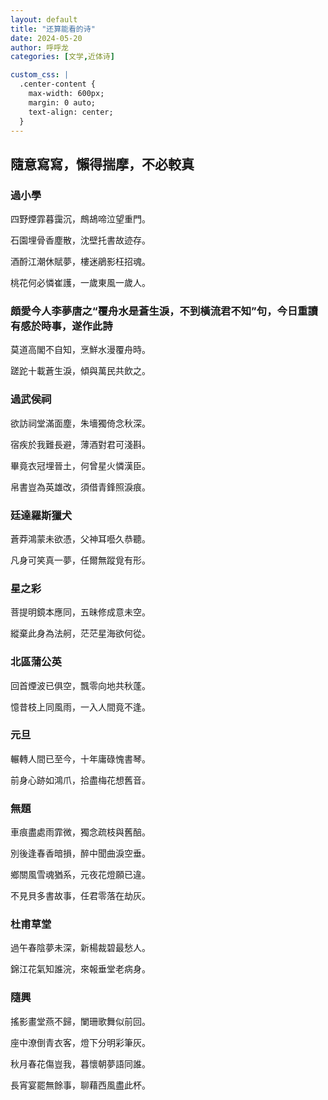 ```yaml
---
layout: default
title: "还算能看的诗"
date: 2024-05-20
author: 呼呼龙
categories: [文学,近体诗]

custom_css: |
  .center-content {
    max-width: 600px;
    margin: 0 auto;
    text-align: center;
  }
---
```


<div class="center-content">

## 隨意寫寫，懶得揣摩，不必較真



### 過小學

四野煙霏暮靄沉，鷓鴣啼泣望重門。

石園埋骨香塵散，沈壁托書故迹存。

酒酹江潮休賦夢，樓迷鵑影枉招魂。

桃花何必憐崔護，一歲東風一歲人。



### 頗愛今人李夢唐之“覆舟水是蒼生淚，不到橫流君不知”句，今日重讀有感於時事，遂作此詩

莫道高閣不自知，烹鮮水漫覆舟時。

蹉跎十載蒼生淚，傾與萬民共飲之。



### 過武侯祠

欲訪祠堂滿面塵，朱墻獨倚念秋深。

宿疾於我難長避，薄酒對君可淺斟。

畢竟衣冠埋晉土，何曾星火憐漢臣。

帛書豈為英雄改，須借青鋒照淚痕。



### 廷達羅斯獵犬

蒼莽鴻蒙未欲憑，父神耳囈久恭聽。

凡身可笑真一夢，任爾無蹤覓有形。



### 星之彩

菩提明鏡本應同，五昧修成意未空。

縱棄此身為法舸，茫茫星海欲何從。



### 北區蒲公英

回首煙波已俱空，飄零向地共秋蓬。

憶昔枝上同風雨，一入人間竟不逢。



### 元旦

輾轉人間已至今，十年庸碌愧書琴。

前身心跡如鴻爪，拾盡梅花想舊音。



### 無題

車痕盡處雨霏微，獨念疏枝與舊醅。

別後逢春香暗損，醉中聞曲淚空垂。

鄉關風雪魂猶系，元夜花燈願已違。

不見貝多書故事，任君零落在劫灰。



### 杜甫草堂

過午春陰夢未深，新楊裁碧最愁人。

錦江花氣知誰浣，來報垂堂老病身。



### 隨興

搖影畫堂燕不歸，闌珊歌舞似前回。

座中潦倒青衣客，燈下分明彩筆灰。

秋月春花傷豈我，暮懷朝夢語同誰。

長宵宴罷無餘事，聊藉西風盡此杯。

</div>